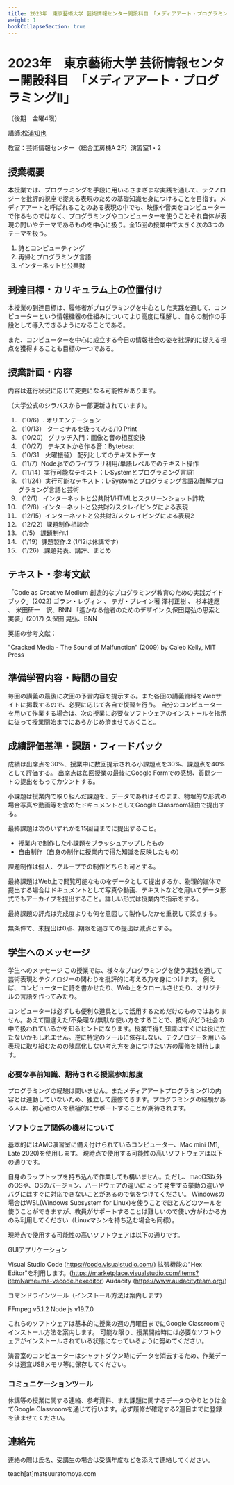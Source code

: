 ```yaml
---
title: 2023年　東京藝術大学 芸術情報センター開設科目　「メディアアート・プログラミングII」（後期　金曜4限）
weight: 1
bookCollapseSection: true
---
```

# 2023年　東京藝術大学 芸術情報センター開設科目　「メディアアート・プログラミングII」

（後期　金曜4限）

講師:[松浦知也](https://matsuuratomoya.com)

教室：芸術情報センター（総合工房棟A 2F）演習室1・2

## 授業概要

本授業では、プログラミングを手段に用いるさまざまな実践を通して、テクノロジーを批評的視座で捉える表現のための基礎知識を身につけることを目指す。メディアアートと呼ばれることのある表現の中でも、映像や音楽をコンピューターで作るものではなく、プログラミングやコンピューターを使うことそれ自体が表現の問いやテーマであるものを中心に扱う。全15回の授業中で大きく次の3つのテーマを扱う。

1. 詩とコンピューティング
2. 再帰とプログラミング言語
3. インターネットと公共財

## 到達目標・カリキュラム上の位置付け	

本授業の到達目標は、履修者がプログラミングを中心とした実践を通して、コンピューターという情報機器の仕組みについてより高度に理解し、自らの制作の手段として導入できるようになることである。

また、コンピューターを中心に成立する今日の情報社会の姿を批評的に捉える視点を獲得することも目標の一つである。

## 授業計画・内容	

内容は進行状況に応じて変更になる可能性があります。

（大学公式のシラバスから一部更新されています）。

1. （10/6）. オリエンテーション
2. （10/13） ターミナルを扱ってみる/10 Print
3. （10/20） グリッチ入門：画像と音の相互変換
4. （10/27） テキストから作る音：Bytebeat
5. （10/31　火曜振替） 配列としてのテキストデータ
6. （11/7）Node.jsでのライブラリ利用/単語レベルでのテキスト操作
7. （11/14）実行可能なテキスト：L-Systemとプログラミング言語1
8. （11/24）実行可能なテキスト：L-Systemとプログラミング言語2/難解プログラミング言語と芸術
9. （12/1） インターネットと公共財1/HTMLとスクリーンショット詐欺
10. （12/8）インターネットと公共財2/スクレイピングによる表現
11. （12/15）インターネットと公共財3/スクレイピングによる表現2
12. （12/22）課題制作相談会
13. （1/5） 課題制作.1
14. （1/19）課題製作.2 (1/12は休講です)
15. （1/26）.課題発表、講評、まとめ


## テキスト・参考文献

「Code as Creative Medium 創造的なプログラミング教育のための実践ガイドブック」(2022) ゴラン・レヴィン 、 テガ・ブレイン著 澤村正樹 、 杉本達應 、 米田研一　訳、BNN
「遙かなる他者のためのデザイン 久保田晃弘の思索と実装」(2017) 久保田 晃弘、BNN

英語の参考文献：

"Cracked Media - The Sound of Malfunction" (2009) by Caleb Kelly, MIT Press

## 準備学習内容・時間の目安

毎回の講義の最後に次回の予習内容を提示する。また各回の講義資料をWebサイトに掲載するので、必要に応じて各自で復習を行う。
自分のコンピューターを用いて作業する場合は、次の授業に必要なソフトウェアのインストールを指示に従って授業開始までにあらかじめ済ませておくこと。

## 成績評価基準・課題・フィードバック

成績は出席点を30%、授業中に数回提示される小課題点を30%、課題点を40%として評価する。
出席点は毎回授業の最後にGoogle Formでの感想、質問シートの提出をもってカウントする。


小課題は授業内で取り組んだ課題を、データであればそのまま、物理的な形式の場合写真や動画等を含めたドキュメントとしてGoogle Classroom経由で提出する。

最終課題は次のいずれかを15回目までに提出すること。

- 授業内で制作した小課題をブラッシュアップしたもの
- 自由制作（自身の制作に授業内で得た知識を反映したもの）

課題制作は個人、グループでの制作どちらも可とする。

最終課題はWeb上で閲覧可能なものをデータとして提出するか、物理的媒体で提出する場合はドキュメントとして写真や動画、テキストなどを用いてデータ形式でもアーカイブを提出すること。詳しい形式は授業内で指示をする。

最終課題の評点は完成度よりも何を意図して製作したかを重視して採点する。

無条件で、未提出は0点、期限を過ぎての提出は減点とする。

## 学生へのメッセージ

学生へのメッセージ	この授業では、様々なプログラミングを使う実践を通して芸術表現とテクノロジーの関わりを批評的に考える力を身につけます。
例えば、コンピューターに詩を書かせたり、Web上をクロールさせたり、オリジナルの言語を作ってみたり。

コンピューターは必ずしも便利な道具として活用するためだけのものではありません。あえて間違えた/不条理な/無駄な使い方をすることで、技術がどう社会の中で扱われているかを知るヒントになります。授業で得た知識はすぐには役に立たないかもしれません。逆に特定のツールに依存しない、テクノロジーを用いる表現に取り組むための陳腐化しない考え方を身につけたい方の履修を期待します。

### 必要な事前知識、期待される授業参加態度

プログラミングの経験は問いません。またメディアアートプログラミングIの内容とは連動していないため、独立して履修できます。プログラミングの経験がある人は、初心者の人を積極的にサポートすることが期待されます。

### ソフトウェア関係の機材について

基本的にはAMC演習室に備え付けられているコンピューター、Mac mini (M1, Late 2020)を使用します。
現時点で使用する可能性の高いソフトウェアは以下の通りです。

自身のラップトップを持ち込んで作業しても構いません。ただし、macOS以外のOSや、OSのバージョン、ハードウェアの違いによって発生する挙動の違いやバグにはすぐに対応できないことがあるので気をつけてください。
Windowsの場合はWSL(Windows Subsystem for Linux)を使うことでほとんどのツールを使うことができますが、教員がサポートすることは難しいので使い方がわかる方のみ利用してください（Linuxマシンを持ち込む場合も同様）。

現時点で使用する可能性の高いソフトウェアは以下の通りです。

GUIアプリケーション

Visual Studio Code (https://code.visualstudio.com/)
拡張機能の"Hex Editor"を利用します。(https://marketplace.visualstudio.com/items?itemName=ms-vscode.hexeditor)
Audacity (https://www.audacityteam.org/)

コマンドラインツール（インストール方法は案内します）

FFmpeg v5.1.2
Node.js v19.7.0

これらのソフトウェアは基本的に授業の週の月曜日までにGoogle Classroomでインストール方法を案内します。 可能な限り、授業開始時には必要なソフトウェアがインストールされている状態になっているように努めてください。

演習室のコンピューターはシャットダウン時にデータを消去するため、作業データは適宜USBメモリ等に保存してください。

### コミュニケーションツール

休講等の授業に関する連絡、参考資料、また課題に関するデータのやりとりは全てGoogle Classroomを通じて行います。必ず履修が確定する2週目までに登録を済ませてください。

## 連絡先

連絡の際は氏名、受講生の場合は受講年度などを添えて連絡してください。

teach\[at\]matsuuratomoya.com